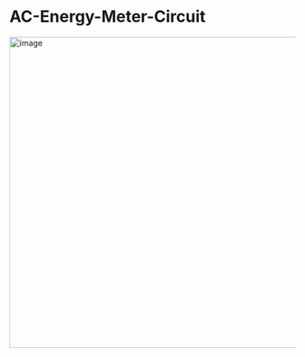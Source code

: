 # AC-Energy-Meter-Circuit

<img width="1137" height="549" alt="image" src="https://github.com/user-attachments/assets/9cb858fc-c54f-4035-af19-e5e1780f0e0f" />
